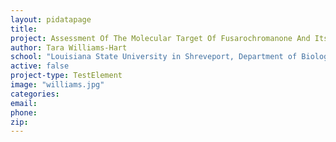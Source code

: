 ```yaml
---
layout: pidatapage
title:
project: Assessment Of The Molecular Target Of Fusarochromanone And Its Analogues
author: Tara Williams-Hart
school: "Louisiana State University in Shreveport, Department of Biological Sciences"
active: false
project-type: TestElement
image: "williams.jpg"
categories:
email:
phone:
zip:
---
```

